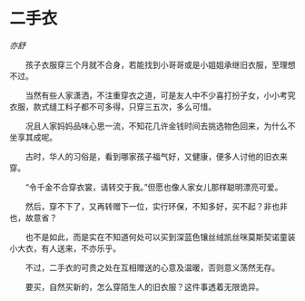 # 二手衣

*亦舒*

　　孩子衣服穿三个月就不合身，若能找到小哥哥或是小姐姐承继旧衣服，至理想不过。

　　当然有些人家潇洒，不注重穿衣之道，可是友人中不少喜打扮子女，小小考究衣服，款式缝工料子都不可多得，只穿三五次，多么可惜。

　　况且人家妈妈品味心思一流，不知花几许金钱时间去挑选物色回来，为什么不坐享其成呢。

　　古时，华人的习俗是，看到哪家孩子福气好，又健康，便多人讨他的旧衣来穿。

　　“令千金不合穿衣裳，请转交于我。”但愿也像人家女儿那样聪明漂亮可爱。

　　然后，穿不下了，又再转赠下一位，实行环保，不知多好，买不起？非也非也，故意省？

　　也不是如此，而是实在不知道何处可以买到深蓝色镶丝绒凯丝咪莫斯契诺童装小大衣，有人送来，不亦乐乎。

　　不过，二手衣的可贵之处在互相赠送的心意及温暖，否则意义荡然无存。

　　要买，自然买新的，怎么穿陌生人的旧衣服？这件事透着无限诡异。